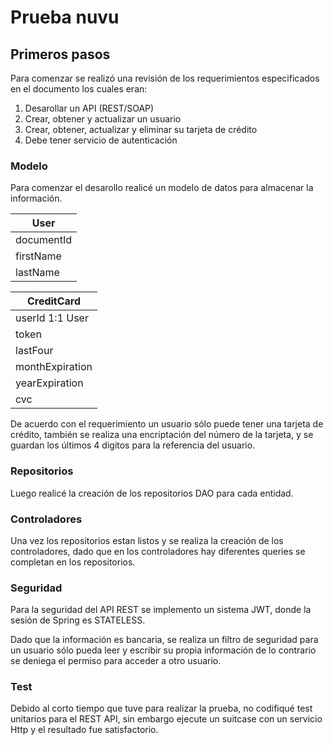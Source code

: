 # Prueba nuvu

## Primeros pasos
Para comenzar se realizó una revisión de los requerimientos especificados en el documento los cuales eran:

1. Desarollar un API (REST/SOAP)
2. Crear, obtener y actualizar un usuario
3. Crear, obtener, actualizar y eliminar su tarjeta de crédito
4. Debe tener servicio de autenticación

### Modelo
Para comenzar el desarollo realicé un modelo de datos para almacenar la información.

| User |
| ------- |
| documentId |
| firstName |
| lastName |

| CreditCard |
| ------- |
| userId 1:1 User  |
| token |
| lastFour |
| monthExpiration |
| yearExpiration |
| cvc |

De acuerdo con el requerimiento un usuario sólo puede tener una tarjeta de crédito, también se realiza una encriptación
del número de la tarjeta, y se guardan los últimos 4 digitos para la referencia del usuario.

### Repositorios
Luego realicé la creación de los repositorios DAO para cada entidad. 

### Controladores
Una vez los repositorios estan listos y se realiza la creación de los controladores, dado que en los controladores hay diferentes
queries se completan en los repositorios.

### Seguridad
Para la seguridad del API REST se implemento un sistema JWT, donde la sesión de Spring es STATELESS.

Dado que la información es bancaria, se realiza un filtro de seguridad para un usuario sólo pueda leer y escribir su propia información
de lo contrario se deniega el permiso para acceder a otro usuario.

### Test
Debido al corto tiempo que tuve para realizar la prueba, no codifiqué test unitarios para el REST API, sin embargo ejecute un
suitcase con un servicio Http y el resultado fue satisfactorio.
